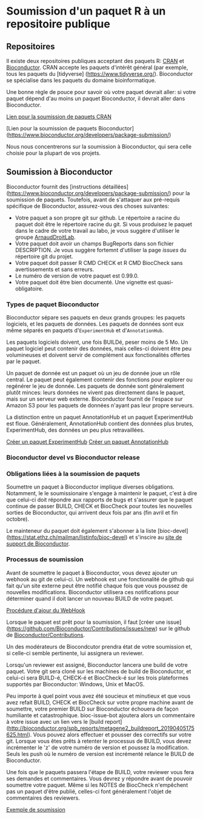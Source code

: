 # Soumission d'un paquet R à un repositoire publique

## Repositoires

Il existe deux repositoires publiques acceptant des paquets R: 
[CRAN](https://cran.r-project.org/) et 
[Bioconductor](https://www.bioconductor.org/). CRAN accepte les paquets 
d'intérêt général (par exemple, tous les paquets du [tidyverse]
(https://www.tidyverse.org/). Bioconductor se spécialise dans les paquets du
domaine bioinformatique.

Une bonne règle de pouce pour savoir où votre paquet devrait aller: si votre 
paquet dépend d'au moins un paquet Bioconductor, il devrait aller dans 
Bioconductor.

[Lien pour la soumission de paquets CRAN](https://cran.r-project.org/submit.html)

[Lien pour la soumission de paquets Bioconductor]
(https://www.bioconductor.org/developers/package-submission/)

Nous nous concentrerons sur la soumission à Bioconductor, qui sera celle choisie
pour la plupart de vos projets.

## Soumission à Bioconductor

Bioconductor fournit des [instructions détaillées]
(https://www.bioconductor.org/developers/package-submission/) pour la soumission 
de paquets. Toutefois, avant de s'attaquer aux pré-requis spécifique de 
Bioconductor, assurez-vous des choses suivantes:

- Votre paquet a son propre git sur github. Le répertoire a racine du paquet
  doit être le répertoire racine du git. Si vous produisez le paquet dans le 
  cadre de votre travail au labo, je vous suggère d'utiliser le groupe
  [ArnaudDroitLab](https://github.com/ArnaudDroitLab).
- Votre paquet doit avoir un champs BugReports dans son fichier DESCRIPTION.
  Je vous suggère fortemnt d'utiliser la page *issues* du répertoire git
  du projet.
- Votre paquet doit passer R CMD CHECK et R CMD BiocCheck sans avertissements
  et sans erreurs.
- Le numéro de version de votre paquet est 0.99.0. 
- Votre paquet doit être bien documenté. Une vignette est quasi-obligatoire.
  
### Types de paquet Bioconductor

Bioconductor sépare ses paquets en deux grands groupes: les paquets logiciels,
et les paquets de données. Les paquets de données sont eux même séparés en 
paquets d'`ExperimentHub` et d'`AnnotationHub`.

Les paquets logiciels doivent, une fois BUILDé, peser moins de 5 Mo. Un paquet
logiciel peut contenir des données, mais celles-ci doivent être peu 
volumineuses et doivent servir de complément aux fonctionalités offertes par le
paquet.
  
Un paquet de donnée est un paquet où un jeu de donnée joue un rôle central. Le
paquet peut également contenir des fonctions pour explorer ou regénérer le jeu
de donnée. Les paquets de donnée sont généralement plutôt minces: leurs données
ne vivent pas directement dans le paquet, mais sur un serveur web externe.
Bioconductor fournit de l'espace sur Amazon S3 pour les paquets de données
n'ayant pas leur propre serveurs.

La distinction entre un paquet AnnotationHub et un paquet ExperimentHub est floue.
Généralement, AnnotationHub contient des données plus brutes, ExperimentHub,
des données un peu plus retravaillées.

[Créer un paquet ExperimentHub](http://bioconductor.org/packages/release/bioc/vignettes/ExperimentHub/inst/doc/CreateAnExperimentHubPackage.html)
[Créer un paquet AnnotationHub](http://bioconductor.org/packages/release/bioc/vignettes/AnnotationHub/inst/doc/CreateAnAnnotationPackage.html)

### Bioconductor devel vs Bioconductor release

### Obligations liées à la soumission de paquets

Soumettre un paquet à Bioconductor implique diverses obligations. Notamment,
le le soumissionaire s'engage à maintenir le paquet, c'est à dire que celui-ci
doit répondre aux rapports de bugs et s'assurer que le paquet continue de 
passer BUILD, CHECK et BiocCheck pour toutes les nouvelles sorties de 
Bioconductor, qui arrivent deux fois par ans (fin avril et fin octobre).

Le mainteneur du paquet doit également s'abonner à la liste [bioc-devel]
(https://stat.ethz.ch/mailman/listinfo/bioc-devel) et s'inscire au [site de 
support de Bioconductor](https://support.bioconductor.org/).

### Processus de soumission

Avant de soumettre le paquet à Bioconductor, vous devez ajouter un webhook au 
git de celui-ci. Un webhook est une fonctionalité de github qui fait qu'un site
externe peut être notifié chaque fois que vous poussez de nouvelles modifications.
Bioconductor utilisera ces notifications pour déterminer quand il doit lancer un 
nouveau BUILD de votre paquet.

[Procédure d'ajour du WebHook](https://github.com/Bioconductor/Contributions#adding-a-web-hook)

Lorsque le paquet est prêt pour la soumission, il faut [créer une issue]
(https://github.com/Bioconductor/Contributions/issues/new) sur le
github de [Bioconductor/Contributions](https://github.com/Bioconductor/Contributions).

Un des modérateurs de Biocondcutor prendra état de votre soumission et, si
celle-ci semble pertinente, lui assignera un reviewer.

Lorsqu'un reviewer est assigné, Bioconductor lancera une build de votre paquet.
Votre git sera cloné sur les machines de build de Bioconductor, et celui-ci
sera BUILD-é, CHECK-é et BiocCheck-é sur les trois plateformes supportés par 
Bioconductor: Windows, Unix et MacOS.

Peu importe à quel point vous avez été soucieux et minutieux et que vous avez
refait BUILD, CHECK et BiocCheck sur votre propre machine avant de soumettre, 
votre premier BUILD sur Bioconductor échouera de façon humiliante et 
catastrophique. bioc-issue-bot ajoutera alors un commentaire à votre issue
avec un lien vers le [build report]
(http://bioconductor.org/spb_reports/metagene2_buildreport_20190405175625.html).
Vous pouvez alors effectuer et pousser des 
correctifs sur votre git. Lorsque vous êtes prêts à retenter le processus de 
BUILD, vous devez incrémenter le 'z' de votre numéro de version et poussez la 
modification. Seuls les push où le numéro de version est incrémenté relance le
BUILD de Bioconductor.

Une fois que le paquets passera l'étape de BUILD, votre reviewer vous fera ses
demandes et commentaires. Vous devrez y répondre avant de pouvoir soumettre
votre paquet. Même si les NOTES de BiocCheck n'empêchent pas un paquet d'être 
publié, celles-ci font généralement l'objet de commentaires des reviewers.

[Exemple de soumission](https://github.com/Bioconductor/Contributions/issues/1081)